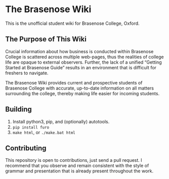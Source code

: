 # The Brasenose Wiki

This is the unofficial student wiki for Brasenose College, Oxford.

## The Purpose of This Wiki

Crucial information about how business is conducted within Brasenose College is scattered across multiple web-pages, thus the realities of college life are opaque to external observers. Further, the lack of a unified “Getting Started at Brasenose Guide” results in an environment that is difficult for freshers to navigate.

The Brasenose Wiki provides current and prospective students of Brasenose College with accurate, up-to-date information on all matters surrounding the college, thereby making life easier for incoming students.

## Building

1. Install python3, pip, and (optionally) autotools.
1. `pip install furo`
2. `make html`, or `./make.bat html`

## Contributing

This repository is open to contributions, just send a pull request. I recommend that you observe and remain consistent with the style of grammar and presentation that is already present throughout the work.
